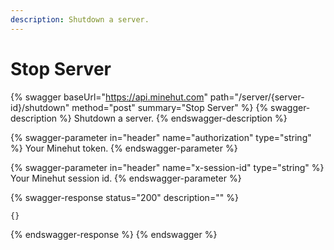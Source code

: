 ```yaml
---
description: Shutdown a server.
---
```


# Stop Server

{% swagger baseUrl="https://api.minehut.com" path="/server/{server-id}/shutdown" method="post" summary="Stop Server" %}
{% swagger-description %}
Shutdown a server.
{% endswagger-description %}

{% swagger-parameter in="header" name="authorization" type="string" %}
Your Minehut token.
{% endswagger-parameter %}

{% swagger-parameter in="header" name="x-session-id" type="string" %}
Your Minehut session id.
{% endswagger-parameter %}

{% swagger-response status="200" description="" %}
```
{}
```
{% endswagger-response %}
{% endswagger %}
